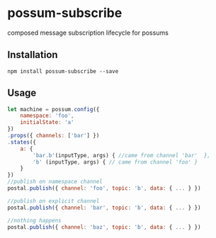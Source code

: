 # possum-subscribe
composed message subscription lifecycle for possums


## Installation

`npm install possum-subscribe --save`

## Usage

```js
let machine = possum.config({
    namespace: 'foo',
    initialState: 'a'
})
.props({ channels: ['bar'] })
.states({
    a: {
        'bar.b'(inputType, args) { //came from channel 'bar'  },
        'b' (inputType, args) { // came from channel 'foo' }
    }
})
//publish on namespace channel
postal.publish({ channel: 'foo', topic: 'b', data: { ... } })

//publish on explicit channel
postal.publish({ channel: 'bar', topic: 'b', data: { ... } })

//nothing happens
postal.publish({ channel: 'baz', topic: 'b', data: { ... } })
```
